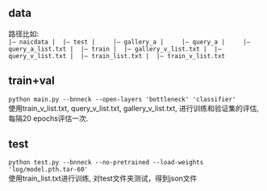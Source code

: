 ## data
路径比如:   
`
|— naicdata
|  |— test
|     |— gallery_a
|     |— query_a
|     |— query_a_list.txt
|  |— train
|  |— gallery_v_list.txt
|  |— query_v_list.txt
|  |— train_list.txt
|  |— train_v_list.txt
`

## train+val
`python main.py --bnneck --open-layers 'bottleneck' 'classifier'`   
使用train_v_list.txt, query_v_list.txt, gallery_v_list.txt, 进行训练和验证集的评估, 每隔20 epochs评估一次.

## test
`python test.py --bnneck --no-pretrained --load-weights 'log/model.pth.tar-60'`   
使用train_list.txt进行训练, 对test文件夹测试，得到json文件
